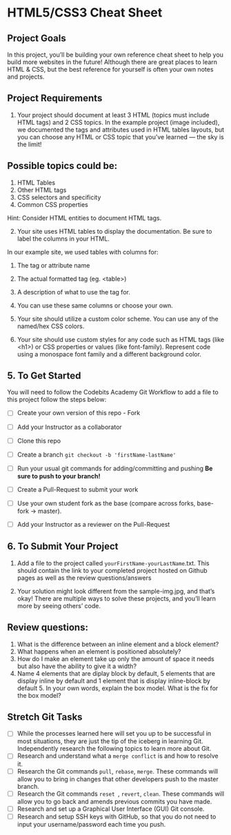 # HTML5/CSS3 Cheat Sheet
## Project Goals

In this project, you’ll be building your own reference cheat sheet to help you build more websites in the future! Although there are great places to learn HTML & CSS, but the best reference for yourself is often your own notes and projects.

## Project Requirements
  1. Your project should document at least 3 HTML (topics must include HTML tags) and  2 CSS topics. In the example project (image      included), we documented the tags and attributes used in HTML tables layouts, but you can choose any HTML or CSS topic that you’ve learned — the sky is the limit!

## Possible topics could be:
  1. HTML Tables
  2. Other HTML tags
  3. CSS selectors and specificity
  4. Common CSS properties

Hint: Consider HTML entities to document HTML tags.

  2. Your site uses HTML tables to display the documentation. Be sure to label the columns in your HTML.

In our example site, we used tables with columns for:

  1. The tag or attribute name
  2. The actual formatted tag (eg. &lt;table&gt;)
  3. A description of what to use the tag for.
  4. You can use these same columns or choose your own.

  3. Your site should utilize a custom color scheme. You can use any of the named/hex CSS colors.

  4. Your site should use custom styles for any code such as HTML tags (like &lt;h1&gt;) or CSS properties or values (like font-family). Represent code using a monospace font family and a different background color.


  ## 5. To Get Started
  You will need to follow the Codebits Academy Git Workflow to add a file to this project follow the steps below:

- [ ] Create your own version of this repo - Fork
- [ ] Add your Instructor as a collaborator
- [ ] Clone this repo
- [ ] Create a branch `git checkout -b 'firstName-lastName'`
- [ ] Run your usual git commands for adding/committing and pushing **Be sure to push to your branch!**
- [ ] Create a Pull-Request to submit your work
- [ ] Use your own student fork as the base (compare across forks, base-fork -> master).
- [ ] Add your Instructor as a reviewer on the Pull-Request



## 6. To Submit Your Project
  1. Add a file to the project called `yourFirstName-yourLastName`.txt. This should contain the link to your completed project hosted on Github pages as well as the review questions/answers

  2. Your solution might look different from the sample-img.jpg, and that’s okay! There are multiple ways to solve these projects, and you’ll learn more by seeing others’ code.

## Review questions: 
1. What is the difference between an inline element and a block element?
2. What happens when an element is positioned absolutely? 
3. How do I make an element take up only the amount of space it needs but also have the ability to give it a width? 
4. Name 4 elements that are diplay block by default, 5 elements that are display inline by default and 1 element that is display inline-block by default
    5. In your own words, explain the box model. What is the fix for the box model? 
## Stretch Git Tasks
- [ ] While the processes learned here will set you up to be successful in most situations, they are just the tip of the iceberg in learning Git. Independently research the following topics to learn more about Git.
- [ ] Research and understand what a `merge conflict` is and how to resolve it.
- [ ] Research the Git commands `pull`, `rebase`, `merge`. These commands will allow you to bring in changes that other developers push to the master branch.
- [ ] Research the Git commands `reset `, `revert`, `clean`. These commands will allow you to go back and amends previous commits you have made.
- [ ] Research and set up a Graphical User Interface (GUI) Git console. 
- [ ] Research and setup SSH keys with GitHub, so that you do not need to input your username/password each time you push. 
